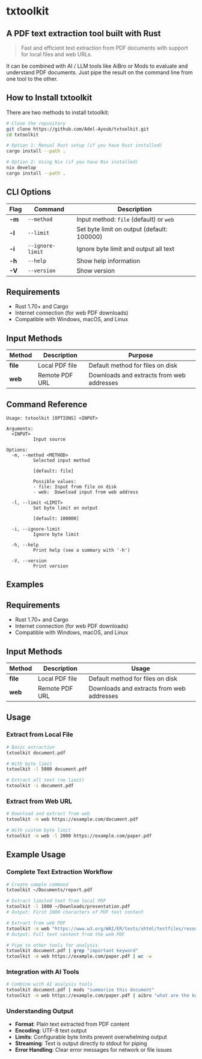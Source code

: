 # txtoolkit
## A PDF text extraction tool built with Rust
> Fast and efficient text extraction from PDF documents with support for local files and web URLs.

It can be combined with AI / LLM tools like AiBro or Mods to evaluate and understand PDF documents. Just pipe the result on the command line from one tool to the other.

## How to Install txtoolkit

There are two methods to install txtoolkit:

```bash
# Clone the repository
git clone https://github.com/Adel-Ayoub/txtoolkit.git
cd txtoolkit

# Option 1: Manual Rust setup (if you have Rust installed)
cargo install --path .

# Option 2: Using Nix (if you have Nix installed)
nix develop
cargo install --path .
```

## CLI Options

| Flag | Command | Description |
| ---- | ------- | ----------- |
| **-m** | `--method` | Input method: `file` (default) or `web` |
| **-l** | `--limit` | Set byte limit on output (default: 100000) |
| **-i** | `--ignore-limit` | Ignore byte limit and output all text |
| **-h** | `--help` | Show help information |
| **-V** | `--version` | Show version |

## Requirements

- Rust 1.70+ and Cargo
- Internet connection (for web PDF downloads)
- Compatible with Windows, macOS, and Linux

## Input Methods

| Method | Description | Purpose |
| ------ | ----------- | ------- |
| **file** | Local PDF file | Default method for files on disk |
| **web** | Remote PDF URL | Downloads and extracts from web addresses |

## Command Reference

```
Usage: txtoolkit [OPTIONS] <INPUT>

Arguments:
  <INPUT>
          Input source

Options:
  -m, --method <METHOD>
          Selected input method

          [default: file]

          Possible values:
          - file: Input from file on disk
          - web:  Download input from web address

  -l, --limit <LIMIT>
          Set byte limit on output

          [default: 100000]

  -i, --ignore-limit
          Ignore byte limit

  -h, --help
          Print help (see a summary with '-h')

  -V, --version
          Print version
```

## Examples

## Requirements

- Rust 1.70+ and Cargo
- Internet connection (for web PDF downloads)
- Compatible with Windows, macOS, and Linux

## Input Methods

| Method | Description | Usage |
| ------ | ----------- | ----- |
| **file** | Local PDF file | Default method for files on disk |
| **web** | Remote PDF URL | Downloads and extracts from web addresses |

## Usage

### Extract from Local File
```bash
# Basic extraction
txtoolkit document.pdf

# With byte limit
txtoolkit -l 5000 document.pdf

# Extract all text (no limit)
txtoolkit -i document.pdf
```

### Extract from Web URL
```bash
# Download and extract from web
txtoolkit -m web https://example.com/document.pdf

# With custom byte limit
txtoolkit -m web -l 2000 https://example.com/paper.pdf
```

## Example Usage

### Complete Text Extraction Workflow
```bash
# Create sample command
txtoolkit ~/Documents/report.pdf
```

```bash
# Extract limited text from local PDF
txtoolkit -l 1000 ~/Downloads/presentation.pdf
# Output: First 1000 characters of PDF text content
```

```bash
# Extract from web PDF
txtoolkit -m web "https://www.w3.org/WAI/ER/tests/xhtml/testfiles/resources/pdf/dummy.pdf"
# Output: Full text content from the web PDF
```

```bash
# Pipe to other tools for analysis
txtoolkit document.pdf | grep "important keyword"
txtoolkit -m web https://example.com/paper.pdf | wc -w
```

### Integration with AI Tools
```bash
# Combine with AI analysis tools
txtoolkit document.pdf | mods "summarize this document"
txtoolkit -m web https://example.com/paper.pdf | aibro "what are the key findings?"
```

### Understanding Output
- **Format**: Plain text extracted from PDF content
- **Encoding**: UTF-8 text output
- **Limits**: Configurable byte limits prevent overwhelming output
- **Streaming**: Text is output directly to stdout for piping
- **Error Handling**: Clear error messages for network or file issues
